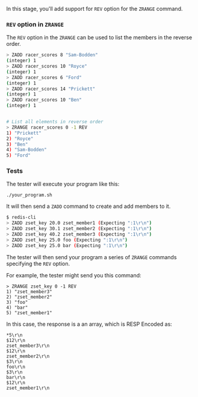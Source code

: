 In this stage, you'll add support for `REV` option for the `ZRANGE` command.

### `REV` option in `ZRANGE`

The `REV` option in the `ZRANGE` can be used to list the members in the reverse order.

```bash
> ZADD racer_scores 8 "Sam-Bodden"
(integer) 1
> ZADD racer_scores 10 "Royce"
(integer) 1
> ZADD racer_scores 6 "Ford"
(integer) 1
> ZADD racer_scores 14 "Prickett"
(integer) 1
> ZADD racer_scores 10 "Ben"
(integer) 1


# List all elements in reverse order
> ZRANGE racer_scores 0 -1 REV
1) "Prickett"
2) "Royce"
3) "Ben"
4) "Sam-Bodden"
5) "Ford"
```

### Tests

The tester will execute your program like this:

```
./your_program.sh
```

It will then send a `ZADD` command to create and add members to it.

```bash
$ redis-cli
> ZADD zset_key 20.0 zset_member1 (Expecting ":1\r\n")
> ZADD zset_key 30.1 zset_member2 (Expecting ":1\r\n")
> ZADD zset_key 40.2 zset_member3 (Expecting ":1\r\n")
> ZADD zset_key 25.0 foo (Expecting ":1\r\n")
> ZADD zset_key 25.0 bar (Expecting ":1\r\n")
```

The tester will then send your program a series of `ZRANGE` commands specifying the `REV` option.

For example, the tester might send you this command:

```
> ZRANGE zset_key 0 -1 REV
1) "zset_member3"
2) "zset_member2"
3) "foo"
4) "bar"
5) "zset_member1"
```

In this case, the response is a an array, which is RESP Encoded as:

```
*5\r\n
$12\r\n
zset_member3\r\n
$12\r\n
zset_member2\r\n
$3\r\n
foo\r\n
$3\r\n
bar\r\n
$12\r\n
zset_member1\r\n
```